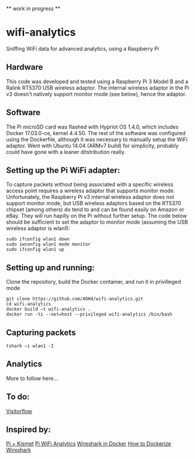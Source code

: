 ** work in progress **

# wifi-analytics
Sniffing WiFi data for advanced analytics, using a Raspberry Pi

## Hardware
This code was developed and tested using a Raspberry Pi 3 Model B and a Ralink RT5370 USB wireless adaptor. The internal wireless adaptor in the Pi v3 doesn't natively support monitor mode (see below), hence the adaptor.

## Software
The Pi microSD card was flashed with Hypriot OS 1.4.0, which includes Docker 17.03.0-ce, kernel 4.4.50. The rest of the software was configured using the Dockerfile, although it was necessary to manually setup the WiFi adaptor. Went with Ubuntu 14.04 (ARMv7 build) for simplicity, probably could have gone with a leaner ditstribution really.

## Setting up the Pi WiFi adapter:
To capture packets without being associated with a specific wireless access point requires a wireless adaptor that supports monitor mode. Unfortunately, the Raspberry Pi v3 internal wireless adaptor does not support monitor mode, but USB wireless adaptors based on the RT5370 chipset (among others) do tend to and can be found easily on Amazon or eBay. They will run hapilly on the Pi without further setup. The code below should be sufficient to set the adaptor to monitor mode (assuming the USB wireless adaptor is wlan1):

```
sudo ifconfig wlan1 down
sudo iwconfig wlan1 mode monitor
sudo ifconfig wlan1 up
```

## Setting up and running:
Clone the repository, build the Docker container, and run it in privilleged mode

```
git clone https://github.com/4OH4/wifi-analytics.git
cd wifi-analytics
docker build –t wifi-analytics .
docker run -ti --net=host --privileged wifi-analytics /bin/bash
```

## Capturing packets

```
tshark –i wlan1 -I
```

## Analytics
More to follow here...

## To do:
[Visitorflow](https://github.com/IMAmuseum/visitorflow)

## Inspired by:
[Pi + Kismet](https://holisticsecurity.io/2016/02/02/everything-generates-data-capturing-wifi-anonymous-traffic-raspberrypi-wso2-part-i/)
[Pi WiFi Analytics](https://mapdataservices.wordpress.com/2014/08/21/homemade-raspberry-pi-indoor-wi-fi-analytics/)
[Wireshark in Docker](https://hub.docker.com/r/manell/wireshark/)
[How to Dockerize Wireshark](https://hub.docker.com/r/costache2mihai/dockerizedwiresharkformsources/)